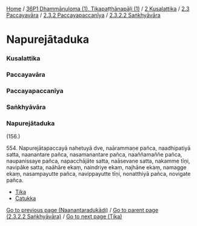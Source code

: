 
[Home](/) / [36P1 Dhammānuloma (1), Tikapaṭṭhānapāḷi (1)](../../../../../36P1.md) / [2 Kusalattika](../../../../2.md) / [2.3 Paccayavāra](../../../2.3.md) / [2.3.2 Paccayapaccanīya](../../2.3.2.md) / [2.3.2.2 Saṅkhyāvāra](../2.3.2.2.md)

# Napurejātaduka

### Kusalattika

### Paccayavāra

### Paccayapaccanīya

### Saṅkhyāvāra

### Napurejātaduka

(156.)

554\. Napurejātapaccayā nahetuyā dve, naārammaṇe pañca, naadhipatiyā satta, naanantare pañca, nasamanantare pañca, naaññamaññe pañca, naupanissaye pañca, napacchājāte satta, naāsevane satta, nakamme tīṇi, navipāke satta, naāhāre ekaṃ, naindriye ekaṃ, najhāne ekaṃ, namagge ekaṃ, nasampayutte pañca, navippayutte tīṇi, nonatthiyā pañca, novigate pañca.

* [Tika](Napurejataduka/Tika.md)
* [Catukka](Napurejataduka/Catukka.md)

[Go to previous page (Naanantaradukādi)](Naanantaradukadi.md) / [Go to parent page (2.3.2.2 Saṅkhyāvāra)](../2.3.2.2.md) / [Go to next page (Tika)](Napurejataduka/Tika.md)


